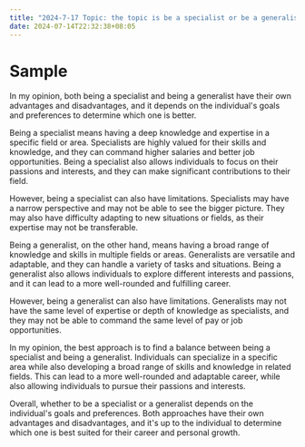 ```yaml
---
title: "2024-7-17 Topic: the topic is be a specialist or be a generalist"
date: 2024-07-14T22:32:38+08:05
---
```


# Sample
In my opinion, both being a specialist and being a generalist have their own advantages and disadvantages, and it depends on the individual's goals and preferences to determine which one is better.

Being a specialist means having a deep knowledge and expertise in a specific field or area. Specialists are highly valued for their skills and knowledge, and they can command higher salaries and better job opportunities. Being a specialist also allows individuals to focus on their passions and interests, and they can make significant contributions to their field.

However, being a specialist can also have limitations. Specialists may have a narrow perspective and may not be able to see the bigger picture. They may also have difficulty adapting to new situations or fields, as their expertise may not be transferable.

Being a generalist, on the other hand, means having a broad range of knowledge and skills in multiple fields or areas. Generalists are versatile and adaptable, and they can handle a variety of tasks and situations. Being a generalist also allows individuals to explore different interests and passions, and it can lead to a more well-rounded and fulfilling career.

However, being a generalist can also have limitations. Generalists may not have the same level of expertise or depth of knowledge as specialists, and they may not be able to command the same level of pay or job opportunities.

In my opinion, the best approach is to find a balance between being a specialist and being a generalist. Individuals can specialize in a specific area while also developing a broad range of skills and knowledge in related fields. This can lead to a more well-rounded and adaptable career, while also allowing individuals to pursue their passions and interests.

Overall, whether to be a specialist or a generalist depends on the individual's goals and preferences. Both approaches have their own advantages and disadvantages, and it's up to the individual to determine which one is best suited for their career and personal growth.
